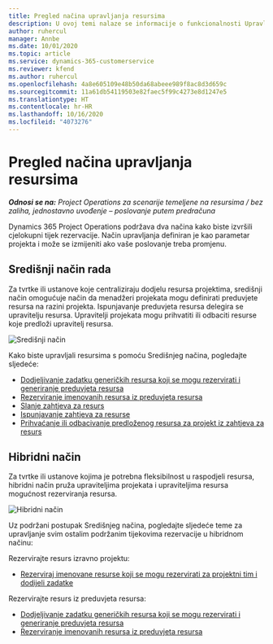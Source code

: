 ```yaml
---
title: Pregled načina upravljanja resursima
description: U ovoj temi nalaze se informacije o funkcionalnosti Upravljanja resursima u sustavu Dynamics 365 Project Operations.
author: ruhercul
manager: Annbe
ms.date: 10/01/2020
ms.topic: article
ms.service: dynamics-365-customerservice
ms.reviewer: kfend
ms.author: ruhercul
ms.openlocfilehash: 4a8e605109e48b50da68abeee989f8ac8d3d659c
ms.sourcegitcommit: 11a61db54119503e82faec5f99c4273e8d1247e5
ms.translationtype: HT
ms.contentlocale: hr-HR
ms.lasthandoff: 10/16/2020
ms.locfileid: "4073276"
---
```

# <a name="resource-management-modes-overview"></a>Pregled načina upravljanja resursima

_**Odnosi se na:** Project Operations za scenarije temeljene na resursima / bez zaliha, jednostavno uvođenje – poslovanje putem predračuna_


Dynamics 365 Project Operations podržava dva načina kako biste izvršili cjelokupni tijek rezervacije. Način upravljanja definiran je kao parametar projekta i može se izmijeniti ako vaše poslovanje treba promjenu.    

## <a name="central-mode"></a>Središnji način rada
Za tvrtke ili ustanove koje centraliziraju dodjelu resursa projektima, središnji način omogućuje način da menadžeri projekata mogu definirati preduvjete resursa na razini projekta. Ispunjavanje preduvjeta resursa delegira se upravitelju resursa. Upravitelji projekata mogu prihvatiti ili odbaciti resurse koje predloži upravitelj resursa.

![Središnji način](./media/resource-management-central.png)

Kako biste upravljali resursima s pomoću Središnjeg načina, pogledajte sljedeće:

- [Dodjeljivanje zadatku generičkih resursa koji se mogu rezervirati i generiranje preduvjeta resursa](https://docs.microsoft.com/dynamics365/project-service/assign-generic-bookable-resource)
- [Rezerviranje imenovanih resursa iz preduvjeta resursa](https://docs.microsoft.com/dynamics365/project-service/book-named-resource)
- [Slanje zahtjeva za resurs](https://docs.microsoft.com/dynamics365/project-service/submit-resource-request)
- [Ispunjavanje zahtjeva za resurse](https://docs.microsoft.com/dynamics365/project-service/resource-management-fulfill-requests)
- [Prihvaćanje ili odbacivanje predloženog resursa za projekt iz zahtjeva za resurs](https://docs.microsoft.com/dynamics365/project-service/accept-reject-proposed-resource)

## <a name="hybrid-mode"></a>Hibridni način
Za tvrtke ili ustanove kojima je potrebna fleksibilnost u raspodjeli resursa, hibridni način pruža upraviteljima projekata i upraviteljima resursa mogućnost rezerviranja resursa.

![Hibridni način](./media/resource-management-hybrid.png)

Uz podržani postupak Središnjeg načina, pogledajte sljedeće teme za upravljanje svim ostalim podržanim tijekovima rezervacije u hibridnom načinu:

Rezervirajte resurs izravno projektu:
- [Rezerviraj imenovane resurse koji se mogu rezervirati za projektni tim i dodijeli zadatke](https://docs.microsoft.com/dynamics365/project-service/assign-named-bookable-resource)

Rezervirajte resurs iz preduvjeta resursa:
- [Dodjeljivanje zadatku generičkih resursa koji se mogu rezervirati i generiranje preduvjeta resursa](https://docs.microsoft.com/dynamics365/project-service/assign-generic-bookable-resource)
- [Rezerviranje imenovanih resursa iz preduvjeta resursa](https://docs.microsoft.com/dynamics365/project-service/book-named-resource)

